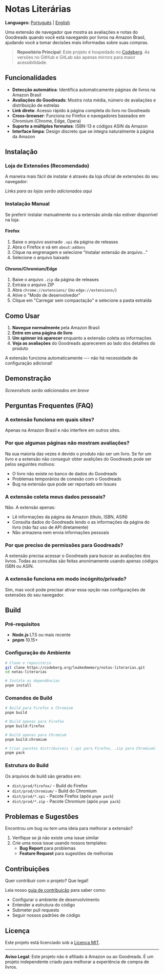 # Notas Literárias

**Languages:** [Português](README.md) | [English](README.en.md)

Uma extensão de navegador que mostra as avaliações e notas do Goodreads quando
você está navegando por livros na Amazon Brasil, ajudando você a tomar decisões
mais informadas sobre suas compras.

> **Repositório Principal**: Este projeto é hospedado no
> [Codeberg](https://codeberg.org/leakedmemory/notas-literarias). As versões no
> GitHub e GitLab são apenas mirrors para maior acessibilidade.

## Funcionalidades

- **Detecção automática**: Identifica automaticamente páginas de livros na
  Amazon Brasil
- **Avaliações do Goodreads**: Mostra nota média, número de avaliações e
  distribuição de estrelas
- **Link direto**: Acesso rápido à página completa do livro no Goodreads
- **Cross-browser**: Funciona no Firefox e navegadores baseados em Chromium
  (Chrome, Edge, Opera)
- **Suporte a múltiplos formatos**: ISBN-13 e códigos ASIN da Amazon
- **Interface limpa**: Design discreto que se integra naturalmente à página da
  Amazon

## Instalação

### Loja de Extensões (Recomendado)

A maneira mais fácil de instalar é através da loja oficial de extensões do seu
navegador:

_Links para as lojas serão adicionados aqui_

### Instalação Manual

Se preferir instalar manualmente ou a extensão ainda não estiver disponível na
loja:

#### Firefox

1. Baixe o arquivo assinado `.xpi` da página de releases
2. Abra o Firefox e vá em `about:addons`
3. Clique na engrenagem e selecione "Instalar extensão de arquivo..."
4. Selecione o arquivo baixado

#### Chrome/Chromium/Edge

1. Baixe o arquivo `.zip` da página de releases
2. Extraia o arquivo ZIP
3. Abra `chrome://extensions/` (ou `edge://extensions/`)
4. Ative o "Modo de desenvolvedor"
5. Clique em "Carregar sem compactação" e selecione a pasta extraída

## Como Usar

1. **Navegue normalmente** pela Amazon Brasil
2. **Entre em uma página de livro**
3. **Um spinner irá aparecer** enquanto a extensão coleta as informações
4. **Veja as avaliações** do Goodreads aparecerem ao lado dos detalhes do
   produto

A extensão funciona automaticamente --- não há necessidade de configuração
adicional!

## Demonstração

<!-- TODO: Adicionar screenshots mostrando:
- Página da Amazon sem a extensão
- Página da Amazon com as avaliações do Goodreads visíveis
- Exemplo do popover com mais detalhes
-->

_Screenshots serão adicionados em breve_

## Perguntas Frequentes (FAQ)

### **A extensão funciona em quais sites?**

Apenas na Amazon Brasil e não interfere em outros sites.

### **Por que algumas páginas não mostram avaliações?**

Na sua maioria das vezes é devido o produto não ser um livro. Se for um livro e
a extensão não conseguir obter avalições do Goodreads pode ser pelos seguintes
motivos:

- O livro não existe no banco de dados do Goodreads
- Problemas temporários de conexão com o Goodreads
- Bug na extensão que pode ser reportado em Issues

### **A extensão coleta meus dados pessoais?**

Não. A extensão apenas:

- Lê informações da página da Amazon (título, ISBN, ASIN)
- Consulta dados do Goodreads lendo o as informações da página do livro (não faz
  uso de API diretamente)
- Não armazena nem envia informações pessoais

### **Por que preciso de permissões para Goodreads?**

A extensão precisa acessar o Goodreads para buscar as avaliações dos livros.
Todas as consultas são feitas anonimamente usando apenas códigos ISBN ou ASIN.

### **A extensão funciona em modo incógnito/privado?**

Sim, mas você pode precisar ativar essa opção nas configurações de extensões do
seu navegador.

## Build

### Pré-requisitos

- **Node.js** LTS ou mais recente
- **pnpm** 10.15+

### Configuração do Ambiente

```bash
# Clone o repositório
git clone https://codeberg.org/leakedmemory/notas-literarias.git
cd notas-literarias

# Instale as dependências
pnpm install
```

### Comandos de Build

```bash
# Build para Firefox e Chromium
pnpm build

# Build apenas para Firefox
pnpm build:firefox

# Build apenas para Chromium
pnpm build:chromium

# Criar pacotes distribuíveis (.xpi para Firefox, .zip para Chromium)
pnpm pack
```

### Estrutura do Build

Os arquivos de build são gerados em:

- `dist/prod/firefox/` - Build do Firefox
- `dist/prod/chromium/` - Build do Chromium
- `dist/prod/*.xpi` - Pacote Firefox (após `pnpm pack`)
- `dist/prod/*.zip` - Pacote Chromium (após `pnpm pack`)

## Problemas e Sugestões

Encontrou um bug ou tem uma ideia para melhorar a extensão?

1. Verifique se já não existe uma issue similar
2. Crie uma nova issue usando nossos templates:
   - **Bug Report** para problemas
   - **Feature Request** para sugestões de melhorias

## Contribuições

Quer contribuir com o projeto? Que legal!

Leia nosso [guia de contribuição](./CONTRIBUTING.md) para saber como:

- Configurar o ambiente de desenvolvimento
- Entender a estrutura do código
- Submeter pull requests
- Seguir nossos padrões de código

## Licença

Este projeto está licenciado sob a [Licença MIT](./LICENSE).

---

**Aviso Legal**: Este projeto não é afiliado à Amazon ou ao Goodreads. É um
projeto independente criado para melhorar a experiência de compra de livros.
